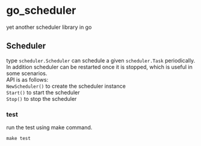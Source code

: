 # go_scheduler
yet another scheduler library in go

## Scheduler
type `scheduler.Scheduler` can schedule a given `scheduler.Task` periodically. In addition scheduler can be restarted once it is stopped, which is useful in some scenarios.  
API is as follows:  
`NewScheduler()` to create the scheduler instance  
`Start()` to start the scheduler  
`Stop()` to stop the scheduler  

### test
run the test using make command.
```
make test
```